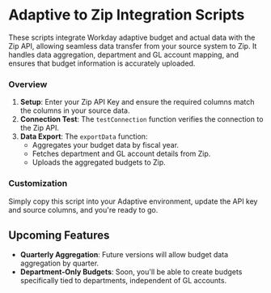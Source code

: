 # Adaptive to Zip Integration Scripts

These scripts integrate Workday adaptive budget and actual data with the Zip API, allowing seamless data transfer from your source system to Zip. It handles data aggregation, department and GL account mapping, and ensures that budget information is accurately uploaded.

### Overview

1. **Setup**: Enter your Zip API Key and ensure the required columns match the columns in your source data.
2. **Connection Test**: The `testConnection` function verifies the connection to the Zip API.
3. **Data Export**: The `exportData` function:
   - Aggregates your budget data by fiscal year.
   - Fetches department and GL account details from Zip.
   - Uploads the aggregated budgets to Zip.

### Customization

Simply copy this script into your Adaptive environment, update the API key and source columns, and you're ready to go.

## Upcoming Features

- **Quarterly Aggregation**: Future versions will allow budget data aggregation by quarter.
- **Department-Only Budgets**: Soon, you'll be able to create budgets specifically tied to departments, independent of GL accounts.
